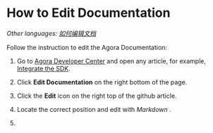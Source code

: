 
# How to Edit Documentation

*Other languages: [如何编辑文档](README.zh.md)*

Follow the instruction to edit the Agora Documentation:

1. Go to <a  href ="https://docs.agora.io/en/">Agora Developer Center</a> and open any article, for example, 
<a  href ="https://docs.agora.io/en/Interactive%20Broadcast/android_video?platform=Android">Integrate the SDK</a>.

2. Click **Edit Documentation** on the right bottom of the page.

3. Click the **Edit** icon on the right top of the github article.

4. Locate the correct position and edit with *Markdown* .

5. 

